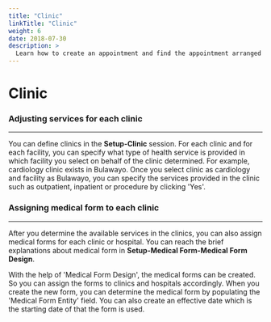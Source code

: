 ```yaml
---
title: "Clinic"
linkTitle: "Clinic"
weight: 6
date: 2018-07-30
description: >
  Learn how to create an appointment and find the appointment arranged
---
```


# **Clinic**

### **Adjusting services for each clinic**

---

You can define clinics in the **Setup-Clinic** session. For each clinic and for each facility, you can specify what type of health service is provided in which facility you select on behalf of the clinic determined. For example, cardiology clinic exists in Bulawayo. Once you select clinic as cardiology and facility as Bulawayo, you can specify the services provided in the clinic such as outpatient, inpatient or procedure by clicking 'Yes'.

### **Assigning medical form to each clinic**

---

After you determine the available services in the clinics, you can also assign medical forms for each clinic or hospital. You can reach the brief explanations about medical form in **Setup-Medical Form-Medical Form Design**.

With the help of 'Medical Form Design', the medical forms can be created. So you can assign the forms to clinics and hospitals accordingly. When you create the new form, you can determine the medical form by populating the 'Medical Form Entity' field. You can also create an effective date which is the starting date of that the form is used.



